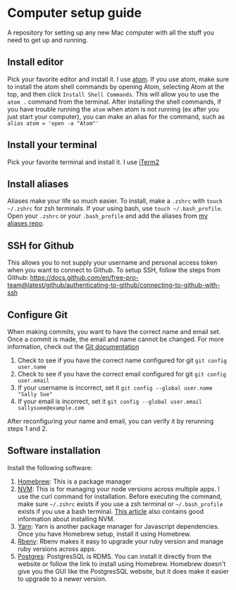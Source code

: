 # Computer setup guide
A repository for setting up any new Mac computer with all the stuff you need to get up and running.

## Install editor

Pick your favorite editor and install it. I use [atom](https://atom.io/). If you use atom, make sure to install the atom shell commands by opening Atom, selecting Atom at the top, and then click `Install Shell Commands`. This will allow you to use the `atom .` command from the terminal. After installing the shell commands, if you have trouble running the `atom` when atom is not running (ex after you just start your computer), you can make an alias for the command, such as `alias atom = 'open -a "Atom"'`

## Install your terminal

Pick your favorite terminal and install it. I use [iTerm2](https://iterm2.com/)

## Install aliases

Aliases make your life so much easier. To install, make a `.zshrc` with `touch ~/.zshrc` for zsh terminals. If your using bash, use `touch ~/.bash_profile`. Open your `.zshrc` or your `.bash_profile` and add the aliases from [my aliases repo](https://github.com/madelineleclair/my_aliases/blob/master/aliases.txt).

## SSH for Github

This allows you to not supply your username and personal access token when you want to connect to Github. To setup SSH, follow the steps from Github: https://docs.github.com/en/free-pro-team@latest/github/authenticating-to-github/connecting-to-github-with-ssh

## Configure Git

When making commits, you want to have the correct name and email set. Once a commit is made, the email and name cannot be changed. For more information, check out the [Git documentation](https://git-scm.com/book/en/v2/Getting-Started-First-Time-Git-Setup)

1. Check to see if you have the correct name configured for git
`git config user.name`
2. Check to see if you have the correct email configured for git
`git config user.email`
3. If your username is incorrect, set it
`git config --global user.name "Sally Sue"`
4. If your email is incorrect, set it
`git config --global user.email sallysuee@example.com`

After reconfiguring your name and email, you can verify it by rerunning steps 1 and 2.

## Software installation

Install the following software:

1. [Homebrew](https://brew.sh/): This is a package manager
2. [NVM](https://github.com/nvm-sh/nvm): This is for managing your node versions across multiple apps. I use the curl command for installation. Before executing the command, make sure `~/.zshrc` exists if you use a zsh terminal or `~/.bash_profile` exists if you use a bash terminal. [This article](https://www.codementor.io/@mercurial/how-to-install-node-js-on-macos-sierra-mphz41ekk) also contains good information about installing NVM.
3. [Yarn](https://classic.yarnpkg.com/en/docs/install/#mac-stable): Yarn is another package manager for Javascript dependencies. Once you have Homebrew setup, install it using Homebrew. 
4. [Rbenv](https://github.com/rbenv/rbenv): Rbenv makes it easy to upgrade your ruby version and manage ruby versions across apps.
5. [Postgres](https://wiki.postgresql.org/wiki/Homebrew): PostgresSQL is RDMS. You can install it directly from the website or follow the link to install using Homebrew. Homebrew doesn't give you the GUI like the PostgresSQL website, but it does make it easier to upgrade to a newer version.
